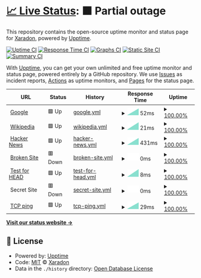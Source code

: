 # [📈 Live Status](https://Xaradon.github.io/D4OStatus): <!--live status--> **🟧 Partial outage**

This repository contains the open-source uptime monitor and status page for [Xaradon](xaradon.de), powered by [Upptime](https://github.com/upptime/upptime).

[![Uptime CI](https://github.com/Xaradon/D4OStatus/workflows/Uptime%20CI/badge.svg)](https://github.com/upptime/upptime/actions?query=workflow%3A%22Uptime+CI%22)
[![Response Time CI](https://github.com/Xaradon/D4OStatus/workflows/Response%20Time%20CI/badge.svg)](https://github.com/upptime/upptime/actions?query=workflow%3A%22Response+Time+CI%22)
[![Graphs CI](https://github.com/Xaradon/D4OStatus/workflows/Graphs%20CI/badge.svg)](https://github.com/upptime/upptime/actions?query=workflow%3A%22Graphs+CI%22)
[![Static Site CI](https://github.com/Xaradon/D4OStatus/workflows/Static%20Site%20CI/badge.svg)](https://github.com/upptime/upptime/actions?query=workflow%3A%22Static+Site+CI%22)
[![Summary CI](https://github.com/Xaradon/D4OStatus/workflows/Summary%20CI/badge.svg)](https://github.com/upptime/upptime/actions?query=workflow%3A%22Summary+CI%22)

With [Upptime](https://upptime.js.org), you can get your own unlimited and free uptime monitor and status page, powered entirely by a GitHub repository. We use [Issues](https://github.com/Xaradon/D4OStatus/issues) as incident reports, [Actions](https://github.com/Xaradon/D4OStatus/actions) as uptime monitors, and [Pages](https://Xaradon.github.io/D4OStatus) for the status page.

<!--start: status pages-->
<!-- This summary is generated by Upptime (https://github.com/upptime/upptime) -->
<!-- Do not edit this manually, your changes will be overwritten -->
<!-- prettier-ignore -->
| URL | Status | History | Response Time | Uptime |
| --- | ------ | ------- | ------------- | ------ |
| <img alt="" src="https://favicons.githubusercontent.com/www.google.com" height="13"> [Google](https://www.google.com) | 🟩 Up | [google.yml](https://github.com/Xaradon/D4OStatus/commits/HEAD/history/google.yml) | <details><summary><img alt="Response time graph" src="./graphs/google/response-time-week.png" height="20"> 52ms</summary><br><a href="https://Xaradon.github.io/D4OStatus/history/google"><img alt="Response time 52" src="https://img.shields.io/endpoint?url=https%3A%2F%2Fraw.githubusercontent.com%2FXaradon%2FD4OStatus%2FHEAD%2Fapi%2Fgoogle%2Fresponse-time.json"></a><br><a href="https://Xaradon.github.io/D4OStatus/history/google"><img alt="24-hour response time 52" src="https://img.shields.io/endpoint?url=https%3A%2F%2Fraw.githubusercontent.com%2FXaradon%2FD4OStatus%2FHEAD%2Fapi%2Fgoogle%2Fresponse-time-day.json"></a><br><a href="https://Xaradon.github.io/D4OStatus/history/google"><img alt="7-day response time 52" src="https://img.shields.io/endpoint?url=https%3A%2F%2Fraw.githubusercontent.com%2FXaradon%2FD4OStatus%2FHEAD%2Fapi%2Fgoogle%2Fresponse-time-week.json"></a><br><a href="https://Xaradon.github.io/D4OStatus/history/google"><img alt="30-day response time 52" src="https://img.shields.io/endpoint?url=https%3A%2F%2Fraw.githubusercontent.com%2FXaradon%2FD4OStatus%2FHEAD%2Fapi%2Fgoogle%2Fresponse-time-month.json"></a><br><a href="https://Xaradon.github.io/D4OStatus/history/google"><img alt="1-year response time 52" src="https://img.shields.io/endpoint?url=https%3A%2F%2Fraw.githubusercontent.com%2FXaradon%2FD4OStatus%2FHEAD%2Fapi%2Fgoogle%2Fresponse-time-year.json"></a></details> | <details><summary><a href="https://Xaradon.github.io/D4OStatus/history/google">100.00%</a></summary><a href="https://Xaradon.github.io/D4OStatus/history/google"><img alt="All-time uptime 100.00%" src="https://img.shields.io/endpoint?url=https%3A%2F%2Fraw.githubusercontent.com%2FXaradon%2FD4OStatus%2FHEAD%2Fapi%2Fgoogle%2Fuptime.json"></a><br><a href="https://Xaradon.github.io/D4OStatus/history/google"><img alt="24-hour uptime 100.00%" src="https://img.shields.io/endpoint?url=https%3A%2F%2Fraw.githubusercontent.com%2FXaradon%2FD4OStatus%2FHEAD%2Fapi%2Fgoogle%2Fuptime-day.json"></a><br><a href="https://Xaradon.github.io/D4OStatus/history/google"><img alt="7-day uptime 100.00%" src="https://img.shields.io/endpoint?url=https%3A%2F%2Fraw.githubusercontent.com%2FXaradon%2FD4OStatus%2FHEAD%2Fapi%2Fgoogle%2Fuptime-week.json"></a><br><a href="https://Xaradon.github.io/D4OStatus/history/google"><img alt="30-day uptime 100.00%" src="https://img.shields.io/endpoint?url=https%3A%2F%2Fraw.githubusercontent.com%2FXaradon%2FD4OStatus%2FHEAD%2Fapi%2Fgoogle%2Fuptime-month.json"></a><br><a href="https://Xaradon.github.io/D4OStatus/history/google"><img alt="1-year uptime 100.00%" src="https://img.shields.io/endpoint?url=https%3A%2F%2Fraw.githubusercontent.com%2FXaradon%2FD4OStatus%2FHEAD%2Fapi%2Fgoogle%2Fuptime-year.json"></a></details>
| <img alt="" src="https://favicons.githubusercontent.com/en.wikipedia.org" height="13"> [Wikipedia](https://en.wikipedia.org) | 🟩 Up | [wikipedia.yml](https://github.com/Xaradon/D4OStatus/commits/HEAD/history/wikipedia.yml) | <details><summary><img alt="Response time graph" src="./graphs/wikipedia/response-time-week.png" height="20"> 21ms</summary><br><a href="https://Xaradon.github.io/D4OStatus/history/wikipedia"><img alt="Response time 21" src="https://img.shields.io/endpoint?url=https%3A%2F%2Fraw.githubusercontent.com%2FXaradon%2FD4OStatus%2FHEAD%2Fapi%2Fwikipedia%2Fresponse-time.json"></a><br><a href="https://Xaradon.github.io/D4OStatus/history/wikipedia"><img alt="24-hour response time 21" src="https://img.shields.io/endpoint?url=https%3A%2F%2Fraw.githubusercontent.com%2FXaradon%2FD4OStatus%2FHEAD%2Fapi%2Fwikipedia%2Fresponse-time-day.json"></a><br><a href="https://Xaradon.github.io/D4OStatus/history/wikipedia"><img alt="7-day response time 21" src="https://img.shields.io/endpoint?url=https%3A%2F%2Fraw.githubusercontent.com%2FXaradon%2FD4OStatus%2FHEAD%2Fapi%2Fwikipedia%2Fresponse-time-week.json"></a><br><a href="https://Xaradon.github.io/D4OStatus/history/wikipedia"><img alt="30-day response time 21" src="https://img.shields.io/endpoint?url=https%3A%2F%2Fraw.githubusercontent.com%2FXaradon%2FD4OStatus%2FHEAD%2Fapi%2Fwikipedia%2Fresponse-time-month.json"></a><br><a href="https://Xaradon.github.io/D4OStatus/history/wikipedia"><img alt="1-year response time 21" src="https://img.shields.io/endpoint?url=https%3A%2F%2Fraw.githubusercontent.com%2FXaradon%2FD4OStatus%2FHEAD%2Fapi%2Fwikipedia%2Fresponse-time-year.json"></a></details> | <details><summary><a href="https://Xaradon.github.io/D4OStatus/history/wikipedia">100.00%</a></summary><a href="https://Xaradon.github.io/D4OStatus/history/wikipedia"><img alt="All-time uptime 100.00%" src="https://img.shields.io/endpoint?url=https%3A%2F%2Fraw.githubusercontent.com%2FXaradon%2FD4OStatus%2FHEAD%2Fapi%2Fwikipedia%2Fuptime.json"></a><br><a href="https://Xaradon.github.io/D4OStatus/history/wikipedia"><img alt="24-hour uptime 100.00%" src="https://img.shields.io/endpoint?url=https%3A%2F%2Fraw.githubusercontent.com%2FXaradon%2FD4OStatus%2FHEAD%2Fapi%2Fwikipedia%2Fuptime-day.json"></a><br><a href="https://Xaradon.github.io/D4OStatus/history/wikipedia"><img alt="7-day uptime 100.00%" src="https://img.shields.io/endpoint?url=https%3A%2F%2Fraw.githubusercontent.com%2FXaradon%2FD4OStatus%2FHEAD%2Fapi%2Fwikipedia%2Fuptime-week.json"></a><br><a href="https://Xaradon.github.io/D4OStatus/history/wikipedia"><img alt="30-day uptime 100.00%" src="https://img.shields.io/endpoint?url=https%3A%2F%2Fraw.githubusercontent.com%2FXaradon%2FD4OStatus%2FHEAD%2Fapi%2Fwikipedia%2Fuptime-month.json"></a><br><a href="https://Xaradon.github.io/D4OStatus/history/wikipedia"><img alt="1-year uptime 100.00%" src="https://img.shields.io/endpoint?url=https%3A%2F%2Fraw.githubusercontent.com%2FXaradon%2FD4OStatus%2FHEAD%2Fapi%2Fwikipedia%2Fuptime-year.json"></a></details>
| <img alt="" src="https://favicons.githubusercontent.com/news.ycombinator.com" height="13"> [Hacker News](https://news.ycombinator.com) | 🟩 Up | [hacker-news.yml](https://github.com/Xaradon/D4OStatus/commits/HEAD/history/hacker-news.yml) | <details><summary><img alt="Response time graph" src="./graphs/hacker-news/response-time-week.png" height="20"> 431ms</summary><br><a href="https://Xaradon.github.io/D4OStatus/history/hacker-news"><img alt="Response time 431" src="https://img.shields.io/endpoint?url=https%3A%2F%2Fraw.githubusercontent.com%2FXaradon%2FD4OStatus%2FHEAD%2Fapi%2Fhacker-news%2Fresponse-time.json"></a><br><a href="https://Xaradon.github.io/D4OStatus/history/hacker-news"><img alt="24-hour response time 431" src="https://img.shields.io/endpoint?url=https%3A%2F%2Fraw.githubusercontent.com%2FXaradon%2FD4OStatus%2FHEAD%2Fapi%2Fhacker-news%2Fresponse-time-day.json"></a><br><a href="https://Xaradon.github.io/D4OStatus/history/hacker-news"><img alt="7-day response time 431" src="https://img.shields.io/endpoint?url=https%3A%2F%2Fraw.githubusercontent.com%2FXaradon%2FD4OStatus%2FHEAD%2Fapi%2Fhacker-news%2Fresponse-time-week.json"></a><br><a href="https://Xaradon.github.io/D4OStatus/history/hacker-news"><img alt="30-day response time 431" src="https://img.shields.io/endpoint?url=https%3A%2F%2Fraw.githubusercontent.com%2FXaradon%2FD4OStatus%2FHEAD%2Fapi%2Fhacker-news%2Fresponse-time-month.json"></a><br><a href="https://Xaradon.github.io/D4OStatus/history/hacker-news"><img alt="1-year response time 431" src="https://img.shields.io/endpoint?url=https%3A%2F%2Fraw.githubusercontent.com%2FXaradon%2FD4OStatus%2FHEAD%2Fapi%2Fhacker-news%2Fresponse-time-year.json"></a></details> | <details><summary><a href="https://Xaradon.github.io/D4OStatus/history/hacker-news">100.00%</a></summary><a href="https://Xaradon.github.io/D4OStatus/history/hacker-news"><img alt="All-time uptime 100.00%" src="https://img.shields.io/endpoint?url=https%3A%2F%2Fraw.githubusercontent.com%2FXaradon%2FD4OStatus%2FHEAD%2Fapi%2Fhacker-news%2Fuptime.json"></a><br><a href="https://Xaradon.github.io/D4OStatus/history/hacker-news"><img alt="24-hour uptime 100.00%" src="https://img.shields.io/endpoint?url=https%3A%2F%2Fraw.githubusercontent.com%2FXaradon%2FD4OStatus%2FHEAD%2Fapi%2Fhacker-news%2Fuptime-day.json"></a><br><a href="https://Xaradon.github.io/D4OStatus/history/hacker-news"><img alt="7-day uptime 100.00%" src="https://img.shields.io/endpoint?url=https%3A%2F%2Fraw.githubusercontent.com%2FXaradon%2FD4OStatus%2FHEAD%2Fapi%2Fhacker-news%2Fuptime-week.json"></a><br><a href="https://Xaradon.github.io/D4OStatus/history/hacker-news"><img alt="30-day uptime 100.00%" src="https://img.shields.io/endpoint?url=https%3A%2F%2Fraw.githubusercontent.com%2FXaradon%2FD4OStatus%2FHEAD%2Fapi%2Fhacker-news%2Fuptime-month.json"></a><br><a href="https://Xaradon.github.io/D4OStatus/history/hacker-news"><img alt="1-year uptime 100.00%" src="https://img.shields.io/endpoint?url=https%3A%2F%2Fraw.githubusercontent.com%2FXaradon%2FD4OStatus%2FHEAD%2Fapi%2Fhacker-news%2Fuptime-year.json"></a></details>
| <img alt="" src="https://favicons.githubusercontent.com/thissitedoesnotexist.com" height="13"> [Broken Site](https://thissitedoesnotexist.com) | 🟥 Down | [broken-site.yml](https://github.com/Xaradon/D4OStatus/commits/HEAD/history/broken-site.yml) | <details><summary><img alt="Response time graph" src="./graphs/broken-site/response-time-week.png" height="20"> 0ms</summary><br><a href="https://Xaradon.github.io/D4OStatus/history/broken-site"><img alt="Response time 0" src="https://img.shields.io/endpoint?url=https%3A%2F%2Fraw.githubusercontent.com%2FXaradon%2FD4OStatus%2FHEAD%2Fapi%2Fbroken-site%2Fresponse-time.json"></a><br><a href="https://Xaradon.github.io/D4OStatus/history/broken-site"><img alt="24-hour response time 0" src="https://img.shields.io/endpoint?url=https%3A%2F%2Fraw.githubusercontent.com%2FXaradon%2FD4OStatus%2FHEAD%2Fapi%2Fbroken-site%2Fresponse-time-day.json"></a><br><a href="https://Xaradon.github.io/D4OStatus/history/broken-site"><img alt="7-day response time 0" src="https://img.shields.io/endpoint?url=https%3A%2F%2Fraw.githubusercontent.com%2FXaradon%2FD4OStatus%2FHEAD%2Fapi%2Fbroken-site%2Fresponse-time-week.json"></a><br><a href="https://Xaradon.github.io/D4OStatus/history/broken-site"><img alt="30-day response time 0" src="https://img.shields.io/endpoint?url=https%3A%2F%2Fraw.githubusercontent.com%2FXaradon%2FD4OStatus%2FHEAD%2Fapi%2Fbroken-site%2Fresponse-time-month.json"></a><br><a href="https://Xaradon.github.io/D4OStatus/history/broken-site"><img alt="1-year response time 0" src="https://img.shields.io/endpoint?url=https%3A%2F%2Fraw.githubusercontent.com%2FXaradon%2FD4OStatus%2FHEAD%2Fapi%2Fbroken-site%2Fresponse-time-year.json"></a></details> | <details><summary><a href="https://Xaradon.github.io/D4OStatus/history/broken-site">100.00%</a></summary><a href="https://Xaradon.github.io/D4OStatus/history/broken-site"><img alt="All-time uptime 100.00%" src="https://img.shields.io/endpoint?url=https%3A%2F%2Fraw.githubusercontent.com%2FXaradon%2FD4OStatus%2FHEAD%2Fapi%2Fbroken-site%2Fuptime.json"></a><br><a href="https://Xaradon.github.io/D4OStatus/history/broken-site"><img alt="24-hour uptime 100.00%" src="https://img.shields.io/endpoint?url=https%3A%2F%2Fraw.githubusercontent.com%2FXaradon%2FD4OStatus%2FHEAD%2Fapi%2Fbroken-site%2Fuptime-day.json"></a><br><a href="https://Xaradon.github.io/D4OStatus/history/broken-site"><img alt="7-day uptime 100.00%" src="https://img.shields.io/endpoint?url=https%3A%2F%2Fraw.githubusercontent.com%2FXaradon%2FD4OStatus%2FHEAD%2Fapi%2Fbroken-site%2Fuptime-week.json"></a><br><a href="https://Xaradon.github.io/D4OStatus/history/broken-site"><img alt="30-day uptime 100.00%" src="https://img.shields.io/endpoint?url=https%3A%2F%2Fraw.githubusercontent.com%2FXaradon%2FD4OStatus%2FHEAD%2Fapi%2Fbroken-site%2Fuptime-month.json"></a><br><a href="https://Xaradon.github.io/D4OStatus/history/broken-site"><img alt="1-year uptime 100.00%" src="https://img.shields.io/endpoint?url=https%3A%2F%2Fraw.githubusercontent.com%2FXaradon%2FD4OStatus%2FHEAD%2Fapi%2Fbroken-site%2Fuptime-year.json"></a></details>
| <img alt="" src="https://favicons.githubusercontent.com/www.google.com" height="13"> [Test for HEAD](https://www.google.com) | 🟩 Up | [test-for-head.yml](https://github.com/Xaradon/D4OStatus/commits/HEAD/history/test-for-head.yml) | <details><summary><img alt="Response time graph" src="./graphs/test-for-head/response-time-week.png" height="20"> 8ms</summary><br><a href="https://Xaradon.github.io/D4OStatus/history/test-for-head"><img alt="Response time 8" src="https://img.shields.io/endpoint?url=https%3A%2F%2Fraw.githubusercontent.com%2FXaradon%2FD4OStatus%2FHEAD%2Fapi%2Ftest-for-head%2Fresponse-time.json"></a><br><a href="https://Xaradon.github.io/D4OStatus/history/test-for-head"><img alt="24-hour response time 8" src="https://img.shields.io/endpoint?url=https%3A%2F%2Fraw.githubusercontent.com%2FXaradon%2FD4OStatus%2FHEAD%2Fapi%2Ftest-for-head%2Fresponse-time-day.json"></a><br><a href="https://Xaradon.github.io/D4OStatus/history/test-for-head"><img alt="7-day response time 8" src="https://img.shields.io/endpoint?url=https%3A%2F%2Fraw.githubusercontent.com%2FXaradon%2FD4OStatus%2FHEAD%2Fapi%2Ftest-for-head%2Fresponse-time-week.json"></a><br><a href="https://Xaradon.github.io/D4OStatus/history/test-for-head"><img alt="30-day response time 8" src="https://img.shields.io/endpoint?url=https%3A%2F%2Fraw.githubusercontent.com%2FXaradon%2FD4OStatus%2FHEAD%2Fapi%2Ftest-for-head%2Fresponse-time-month.json"></a><br><a href="https://Xaradon.github.io/D4OStatus/history/test-for-head"><img alt="1-year response time 8" src="https://img.shields.io/endpoint?url=https%3A%2F%2Fraw.githubusercontent.com%2FXaradon%2FD4OStatus%2FHEAD%2Fapi%2Ftest-for-head%2Fresponse-time-year.json"></a></details> | <details><summary><a href="https://Xaradon.github.io/D4OStatus/history/test-for-head">100.00%</a></summary><a href="https://Xaradon.github.io/D4OStatus/history/test-for-head"><img alt="All-time uptime 100.00%" src="https://img.shields.io/endpoint?url=https%3A%2F%2Fraw.githubusercontent.com%2FXaradon%2FD4OStatus%2FHEAD%2Fapi%2Ftest-for-head%2Fuptime.json"></a><br><a href="https://Xaradon.github.io/D4OStatus/history/test-for-head"><img alt="24-hour uptime 100.00%" src="https://img.shields.io/endpoint?url=https%3A%2F%2Fraw.githubusercontent.com%2FXaradon%2FD4OStatus%2FHEAD%2Fapi%2Ftest-for-head%2Fuptime-day.json"></a><br><a href="https://Xaradon.github.io/D4OStatus/history/test-for-head"><img alt="7-day uptime 100.00%" src="https://img.shields.io/endpoint?url=https%3A%2F%2Fraw.githubusercontent.com%2FXaradon%2FD4OStatus%2FHEAD%2Fapi%2Ftest-for-head%2Fuptime-week.json"></a><br><a href="https://Xaradon.github.io/D4OStatus/history/test-for-head"><img alt="30-day uptime 100.00%" src="https://img.shields.io/endpoint?url=https%3A%2F%2Fraw.githubusercontent.com%2FXaradon%2FD4OStatus%2FHEAD%2Fapi%2Ftest-for-head%2Fuptime-month.json"></a><br><a href="https://Xaradon.github.io/D4OStatus/history/test-for-head"><img alt="1-year uptime 100.00%" src="https://img.shields.io/endpoint?url=https%3A%2F%2Fraw.githubusercontent.com%2FXaradon%2FD4OStatus%2FHEAD%2Fapi%2Ftest-for-head%2Fuptime-year.json"></a></details>
| <img alt="" src="https://favicons.githubusercontent.com/null" height="13"> Secret Site | 🟥 Down | [secret-site.yml](https://github.com/Xaradon/D4OStatus/commits/HEAD/history/secret-site.yml) | <details><summary><img alt="Response time graph" src="./graphs/secret-site/response-time-week.png" height="20"> 0ms</summary><br><a href="https://Xaradon.github.io/D4OStatus/history/secret-site"><img alt="Response time 0" src="https://img.shields.io/endpoint?url=https%3A%2F%2Fraw.githubusercontent.com%2FXaradon%2FD4OStatus%2FHEAD%2Fapi%2Fsecret-site%2Fresponse-time.json"></a><br><a href="https://Xaradon.github.io/D4OStatus/history/secret-site"><img alt="24-hour response time 0" src="https://img.shields.io/endpoint?url=https%3A%2F%2Fraw.githubusercontent.com%2FXaradon%2FD4OStatus%2FHEAD%2Fapi%2Fsecret-site%2Fresponse-time-day.json"></a><br><a href="https://Xaradon.github.io/D4OStatus/history/secret-site"><img alt="7-day response time 0" src="https://img.shields.io/endpoint?url=https%3A%2F%2Fraw.githubusercontent.com%2FXaradon%2FD4OStatus%2FHEAD%2Fapi%2Fsecret-site%2Fresponse-time-week.json"></a><br><a href="https://Xaradon.github.io/D4OStatus/history/secret-site"><img alt="30-day response time 0" src="https://img.shields.io/endpoint?url=https%3A%2F%2Fraw.githubusercontent.com%2FXaradon%2FD4OStatus%2FHEAD%2Fapi%2Fsecret-site%2Fresponse-time-month.json"></a><br><a href="https://Xaradon.github.io/D4OStatus/history/secret-site"><img alt="1-year response time 0" src="https://img.shields.io/endpoint?url=https%3A%2F%2Fraw.githubusercontent.com%2FXaradon%2FD4OStatus%2FHEAD%2Fapi%2Fsecret-site%2Fresponse-time-year.json"></a></details> | <details><summary><a href="https://Xaradon.github.io/D4OStatus/history/secret-site">100.00%</a></summary><a href="https://Xaradon.github.io/D4OStatus/history/secret-site"><img alt="All-time uptime 100.00%" src="https://img.shields.io/endpoint?url=https%3A%2F%2Fraw.githubusercontent.com%2FXaradon%2FD4OStatus%2FHEAD%2Fapi%2Fsecret-site%2Fuptime.json"></a><br><a href="https://Xaradon.github.io/D4OStatus/history/secret-site"><img alt="24-hour uptime 100.00%" src="https://img.shields.io/endpoint?url=https%3A%2F%2Fraw.githubusercontent.com%2FXaradon%2FD4OStatus%2FHEAD%2Fapi%2Fsecret-site%2Fuptime-day.json"></a><br><a href="https://Xaradon.github.io/D4OStatus/history/secret-site"><img alt="7-day uptime 100.00%" src="https://img.shields.io/endpoint?url=https%3A%2F%2Fraw.githubusercontent.com%2FXaradon%2FD4OStatus%2FHEAD%2Fapi%2Fsecret-site%2Fuptime-week.json"></a><br><a href="https://Xaradon.github.io/D4OStatus/history/secret-site"><img alt="30-day uptime 100.00%" src="https://img.shields.io/endpoint?url=https%3A%2F%2Fraw.githubusercontent.com%2FXaradon%2FD4OStatus%2FHEAD%2Fapi%2Fsecret-site%2Fuptime-month.json"></a><br><a href="https://Xaradon.github.io/D4OStatus/history/secret-site"><img alt="1-year uptime 100.00%" src="https://img.shields.io/endpoint?url=https%3A%2F%2Fraw.githubusercontent.com%2FXaradon%2FD4OStatus%2FHEAD%2Fapi%2Fsecret-site%2Fuptime-year.json"></a></details>
| <img alt="" src="https://favicons.githubusercontent.com/null" height="13"> [TCP ping](1.1.1.1) | 🟩 Up | [tcp-ping.yml](https://github.com/Xaradon/D4OStatus/commits/HEAD/history/tcp-ping.yml) | <details><summary><img alt="Response time graph" src="./graphs/tcp-ping/response-time-week.png" height="20"> 29ms</summary><br><a href="https://Xaradon.github.io/D4OStatus/history/tcp-ping"><img alt="Response time 29" src="https://img.shields.io/endpoint?url=https%3A%2F%2Fraw.githubusercontent.com%2FXaradon%2FD4OStatus%2FHEAD%2Fapi%2Ftcp-ping%2Fresponse-time.json"></a><br><a href="https://Xaradon.github.io/D4OStatus/history/tcp-ping"><img alt="24-hour response time 29" src="https://img.shields.io/endpoint?url=https%3A%2F%2Fraw.githubusercontent.com%2FXaradon%2FD4OStatus%2FHEAD%2Fapi%2Ftcp-ping%2Fresponse-time-day.json"></a><br><a href="https://Xaradon.github.io/D4OStatus/history/tcp-ping"><img alt="7-day response time 29" src="https://img.shields.io/endpoint?url=https%3A%2F%2Fraw.githubusercontent.com%2FXaradon%2FD4OStatus%2FHEAD%2Fapi%2Ftcp-ping%2Fresponse-time-week.json"></a><br><a href="https://Xaradon.github.io/D4OStatus/history/tcp-ping"><img alt="30-day response time 29" src="https://img.shields.io/endpoint?url=https%3A%2F%2Fraw.githubusercontent.com%2FXaradon%2FD4OStatus%2FHEAD%2Fapi%2Ftcp-ping%2Fresponse-time-month.json"></a><br><a href="https://Xaradon.github.io/D4OStatus/history/tcp-ping"><img alt="1-year response time 29" src="https://img.shields.io/endpoint?url=https%3A%2F%2Fraw.githubusercontent.com%2FXaradon%2FD4OStatus%2FHEAD%2Fapi%2Ftcp-ping%2Fresponse-time-year.json"></a></details> | <details><summary><a href="https://Xaradon.github.io/D4OStatus/history/tcp-ping">100.00%</a></summary><a href="https://Xaradon.github.io/D4OStatus/history/tcp-ping"><img alt="All-time uptime 100.00%" src="https://img.shields.io/endpoint?url=https%3A%2F%2Fraw.githubusercontent.com%2FXaradon%2FD4OStatus%2FHEAD%2Fapi%2Ftcp-ping%2Fuptime.json"></a><br><a href="https://Xaradon.github.io/D4OStatus/history/tcp-ping"><img alt="24-hour uptime 100.00%" src="https://img.shields.io/endpoint?url=https%3A%2F%2Fraw.githubusercontent.com%2FXaradon%2FD4OStatus%2FHEAD%2Fapi%2Ftcp-ping%2Fuptime-day.json"></a><br><a href="https://Xaradon.github.io/D4OStatus/history/tcp-ping"><img alt="7-day uptime 100.00%" src="https://img.shields.io/endpoint?url=https%3A%2F%2Fraw.githubusercontent.com%2FXaradon%2FD4OStatus%2FHEAD%2Fapi%2Ftcp-ping%2Fuptime-week.json"></a><br><a href="https://Xaradon.github.io/D4OStatus/history/tcp-ping"><img alt="30-day uptime 100.00%" src="https://img.shields.io/endpoint?url=https%3A%2F%2Fraw.githubusercontent.com%2FXaradon%2FD4OStatus%2FHEAD%2Fapi%2Ftcp-ping%2Fuptime-month.json"></a><br><a href="https://Xaradon.github.io/D4OStatus/history/tcp-ping"><img alt="1-year uptime 100.00%" src="https://img.shields.io/endpoint?url=https%3A%2F%2Fraw.githubusercontent.com%2FXaradon%2FD4OStatus%2FHEAD%2Fapi%2Ftcp-ping%2Fuptime-year.json"></a></details>

<!--end: status pages-->

[**Visit our status website →**](https://Xaradon.github.io/D4OStatus)

## 📄 License

- Powered by: [Upptime](https://github.com/upptime/upptime)
- Code: [MIT](./LICENSE) © [Xaradon](xaradon.de)
- Data in the `./history` directory: [Open Database License](https://opendatacommons.org/licenses/odbl/1-0/)
